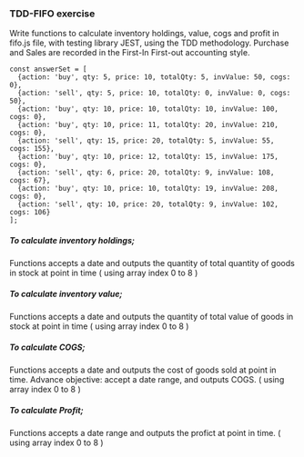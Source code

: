 ### TDD-FIFO exercise
Write functions to calculate inventory holdings, value, cogs and profit in fifo.js file, with testing library JEST, using the TDD methodology. Purchase and Sales are recorded in the First-In First-out accounting style.

```
const answerSet = [
  {action: 'buy', qty: 5, price: 10, totalQty: 5, invValue: 50, cogs: 0},
  {action: 'sell', qty: 5, price: 10, totalQty: 0, invValue: 0, cogs: 50},
  {action: 'buy', qty: 10, price: 10, totalQty: 10, invValue: 100, cogs: 0},
  {action: 'buy', qty: 10, price: 11, totalQty: 20, invValue: 210, cogs: 0},
  {action: 'sell', qty: 15, price: 20, totalQty: 5, invValue: 55, cogs: 155},
  {action: 'buy', qty: 10, price: 12, totalQty: 15, invValue: 175, cogs: 0},
  {action: 'sell', qty: 6, price: 20, totalQty: 9, invValue: 108, cogs: 67},
  {action: 'buy', qty: 10, price: 10, totalQty: 19, invValue: 208, cogs: 0},
  {action: 'sell', qty: 10, price: 20, totalQty: 9, invValue: 102, cogs: 106}
];
```

##### To calculate inventory holdings;
Functions accepts a date and outputs the quantity of total quantity of goods in stock at point in time ( using array index 0 to 8 )

##### To calculate inventory value;
Functions accepts a date and outputs the quantity of total value of goods in stock at point in time ( using array index 0 to 8 )

##### To calculate COGS;
Functions accepts a date and outputs the cost of goods sold at point in time.
Advance objective: accept a date range, and outputs COGS. ( using array index 0 to 8 )

##### To calculate Profit;
Functions accepts a date range and outputs the profict at point in time. ( using array index 0 to 8 )

